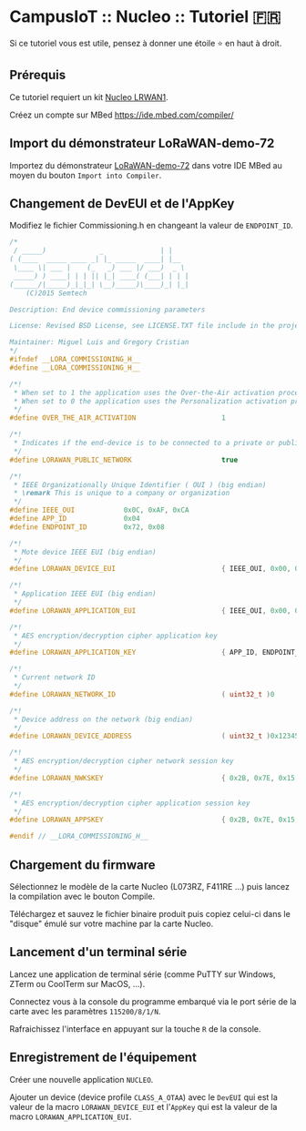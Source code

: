 # CampusIoT :: Nucleo :: Tutoriel :fr:

Si ce tutoriel vous est utile, pensez à donner une étoile :star: en haut à droit.

## Prérequis
Ce tutoriel requiert un kit [Nucleo LRWAN1](https://www.st.com/en/evaluation-tools/p-nucleo-lrwan1.html).

Créez un compte sur MBed https://ide.mbed.com/compiler/

## Import du démonstrateur LoRaWAN-demo-72
Importez du démonstrateur [LoRaWAN-demo-72](https://os.mbed.com/teams/Semtech/code/LoRaWAN-demo-72/
) dans votre IDE MBed au moyen du bouton `Import into Compiler`.

## Changement de DevEUI et de l'AppKey
Modifiez le fichier Commissioning.h en changeant la valeur de `ENDPOINT_ID`.
```cpp
/*
 / _____)             _              | |
( (____  _____ ____ _| |_ _____  ____| |__
 \____ \| ___ |    (_   _) ___ |/ ___)  _ \
 _____) ) ____| | | || |_| ____( (___| | | |
(______/|_____)_|_|_| \__)_____)\____)_| |_|
    (C)2015 Semtech

Description: End device commissioning parameters

License: Revised BSD License, see LICENSE.TXT file include in the project

Maintainer: Miguel Luis and Gregory Cristian
*/
#ifndef __LORA_COMMISSIONING_H__
#define __LORA_COMMISSIONING_H__

/*!
 * When set to 1 the application uses the Over-the-Air activation procedure
 * When set to 0 the application uses the Personalization activation procedure
 */
#define OVER_THE_AIR_ACTIVATION                     1

/*!
 * Indicates if the end-device is to be connected to a private or public network
 */
#define LORAWAN_PUBLIC_NETWORK                      true

/*!
 * IEEE Organizationally Unique Identifier ( OUI ) (big endian)
 * \remark This is unique to a company or organization
 */
#define IEEE_OUI            0x0C, 0xAF, 0xCA
#define APP_ID              0x04
#define ENDPOINT_ID         0x72, 0x08

/*!
 * Mote device IEEE EUI (big endian)
 */
#define LORAWAN_DEVICE_EUI                          { IEEE_OUI, 0x00, 0x00, APP_ID, ENDPOINT_ID }

/*!
 * Application IEEE EUI (big endian)
 */
#define LORAWAN_APPLICATION_EUI                     { IEEE_OUI, 0x00, 0x00, APP_ID, 0xFF, 0xFF }

/*!
 * AES encryption/decryption cipher application key
 */
#define LORAWAN_APPLICATION_KEY                     { APP_ID, ENDPOINT_ID,  0x16, 0x28, 0xAE, 0xD2, 0xA6, 0xAB, 0xF7, 0x15, 0x88, 0x09, 0xCF, 0x4F, 0x3C }

/*!
 * Current network ID
 */
#define LORAWAN_NETWORK_ID                          ( uint32_t )0

/*!
 * Device address on the network (big endian)
 */
#define LORAWAN_DEVICE_ADDRESS                      ( uint32_t )0x12345678

/*!
 * AES encryption/decryption cipher network session key
 */
#define LORAWAN_NWKSKEY                             { 0x2B, 0x7E, 0x15, 0x16, 0x28, 0xAE, 0xD2, 0xA6, 0xAB, 0xF7, 0x15, 0x88, 0x09, 0xCF, 0x4F, 0x3C }

/*!
 * AES encryption/decryption cipher application session key
 */
#define LORAWAN_APPSKEY                             { 0x2B, 0x7E, 0x15, 0x16, 0x28, 0xAE, 0xD2, 0xA6, 0xAB, 0xF7, 0x15, 0x88, 0x09, 0xCF, 0x4F, 0x3C }

#endif // __LORA_COMMISSIONING_H__
```

## Chargement du firmware
Sélectionnez le modèle de la carte Nucleo (L073RZ, F411RE ...) puis lancez la compilation avec le bouton Compile.

Téléchargez et sauvez le fichier binaire produit puis copiez celui-ci dans le "disque" émulé sur votre machine par la carte Nucleo.

## Lancement d'un terminal série
Lancez une application de terminal série (comme PuTTY sur Windows, ZTerm ou CoolTerm sur MacOS, ...).

Connectez vous à la console du programme embarqué via le port série de la carte avec les paramètres `115200/8/1/N`.

Rafraichissez l'interface en appuyant sur la touche `R` de la console.

## Enregistrement de l'équipement
Créer une nouvelle application `NUCLEO`.

Ajouter un device (device profile `CLASS_A_OTAA`) avec le `DevEUI` qui est la valeur de la macro `LORAWAN_DEVICE_EUI` et l'`AppKey` qui est la valeur de la macro `LORAWAN_APPLICATION_EUI`.

